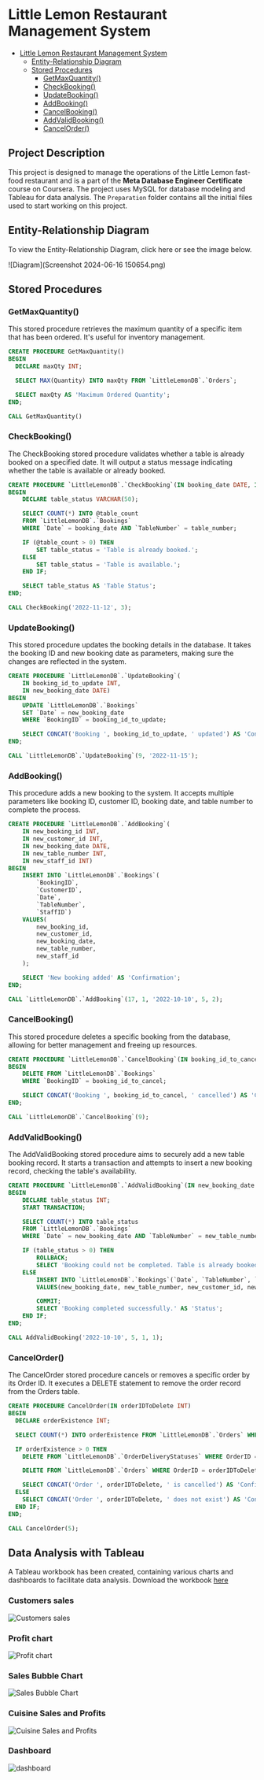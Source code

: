 # Little Lemon Restaurant Management System

- [Little Lemon Restaurant Management System](#little-lemon-restaurant-management-system) 
  - [Entity-Relationship Diagram](#entity-relationship-diagram) 
  - [Stored Procedures](#stored-procedures)
    - [GetMaxQuantity()](#getmaxquantity)
    - [CheckBooking()](#checkbooking)
    - [UpdateBooking()](#updatebooking)
    - [AddBooking()](#addbooking)
    - [CancelBooking()](#cancelbooking)
    - [AddValidBooking()](#addvalidbooking)
    - [CancelOrder()](#cancelorder) 

## Project Description

This project is designed to manage the operations of the Little Lemon fast-food restaurant and is a part of the **Meta Database Engineer Certificate** course on Coursera. The project uses MySQL for database modeling and Tableau for data analysis. The `Preparation` folder contains all the initial files used to start working on this project.

## Entity-Relationship Diagram

To view the Entity-Relationship Diagram, click here or see the image below.

![Diagram](Screenshot 2024-06-16 150654.png)

 
## Stored Procedures

### GetMaxQuantity()
This stored procedure retrieves the maximum quantity of a specific item that has been ordered. It's useful for inventory management.

```sql
CREATE PROCEDURE GetMaxQuantity()
BEGIN
  DECLARE maxQty INT;

  SELECT MAX(Quantity) INTO maxQty FROM `LittleLemonDB`.`Orders`;

  SELECT maxQty AS 'Maximum Ordered Quantity';
END;
```

```sql
CALL GetMaxQuantity()
```

### CheckBooking()

The CheckBooking stored procedure validates whether a table is already booked on a specified date. It will output a status message indicating whether the table is available or already booked.

```sql
CREATE PROCEDURE `LittleLemonDB`.`CheckBooking`(IN booking_date DATE, IN table_number INT)
BEGIN
    DECLARE table_status VARCHAR(50);

    SELECT COUNT(*) INTO @table_count
    FROM `LittleLemonDB`.`Bookings`
    WHERE `Date` = booking_date AND `TableNumber` = table_number;

    IF (@table_count > 0) THEN
        SET table_status = 'Table is already booked.';
    ELSE
        SET table_status = 'Table is available.';
    END IF;

    SELECT table_status AS 'Table Status';
END;
```

```sql
CALL CheckBooking('2022-11-12', 3);
```
### UpdateBooking()
This stored procedure updates the booking details in the database. It takes the booking ID and new booking date as parameters, making sure the changes are reflected in the system.

```sql
CREATE PROCEDURE `LittleLemonDB`.`UpdateBooking`(
    IN booking_id_to_update INT, 
    IN new_booking_date DATE)
BEGIN
    UPDATE `LittleLemonDB`.`Bookings`
    SET `Date` = new_booking_date
    WHERE `BookingID` = booking_id_to_update;

    SELECT CONCAT('Booking ', booking_id_to_update, ' updated') AS 'Confirmation';
END;
```
```sql
CALL `LittleLemonDB`.`UpdateBooking`(9, '2022-11-15');
```

### AddBooking() 
This procedure adds a new booking to the system. It accepts multiple parameters like booking ID, customer ID, booking date, and table number to complete the process.

```sql
CREATE PROCEDURE `LittleLemonDB`.`AddBooking`(
    IN new_booking_id INT, 
    IN new_customer_id INT, 
    IN new_booking_date DATE, 
    IN new_table_number INT, 
    IN new_staff_id INT)
BEGIN
    INSERT INTO `LittleLemonDB`.`Bookings`(
        `BookingID`, 
        `CustomerID`, 
        `Date`, 
        `TableNumber`, 
        `StaffID`)
    VALUES(
        new_booking_id, 
        new_customer_id, 
        new_booking_date, 
        new_table_number,
        new_staff_id
    );

    SELECT 'New booking added' AS 'Confirmation';
END;
```
```sql
CALL `LittleLemonDB`.`AddBooking`(17, 1, '2022-10-10', 5, 2);
```

### CancelBooking()
This stored procedure deletes a specific booking from the database, allowing for better management and freeing up resources.
```sql
CREATE PROCEDURE `LittleLemonDB`.`CancelBooking`(IN booking_id_to_cancel INT)
BEGIN
    DELETE FROM `LittleLemonDB`.`Bookings`
    WHERE `BookingID` = booking_id_to_cancel;

    SELECT CONCAT('Booking ', booking_id_to_cancel, ' cancelled') AS 'Confirmation';
END;
```
```sql
CALL `LittleLemonDB`.`CancelBooking`(9);
```
### AddValidBooking()
The AddValidBooking stored procedure aims to securely add a new table booking record. It starts a transaction and attempts to insert a new booking record, checking the table's availability.

```sql
CREATE PROCEDURE `LittleLemonDB`.`AddValidBooking`(IN new_booking_date DATE, IN new_table_number INT, IN new_customer_id INT, IN new_staff_id INT)
BEGIN
    DECLARE table_status INT;
    START TRANSACTION;

    SELECT COUNT(*) INTO table_status
    FROM `LittleLemonDB`.`Bookings`
    WHERE `Date` = new_booking_date AND `TableNumber` = new_table_number;

    IF (table_status > 0) THEN
        ROLLBACK;
        SELECT 'Booking could not be completed. Table is already booked on the specified date.' AS 'Status';
    ELSE
        INSERT INTO `LittleLemonDB`.`Bookings`(`Date`, `TableNumber`, `CustomerID`, `StaffID`)
        VALUES(new_booking_date, new_table_number, new_customer_id, new_staff_id);

        COMMIT;
        SELECT 'Booking completed successfully.' AS 'Status';
    END IF;
END;
```
```sql
CALL AddValidBooking('2022-10-10', 5, 1, 1);
```


### CancelOrder()
The CancelOrder stored procedure cancels or removes a specific order by its Order ID. It executes a DELETE statement to remove the order record from the Orders table.

```sql
CREATE PROCEDURE CancelOrder(IN orderIDToDelete INT)
BEGIN
  DECLARE orderExistence INT;

  SELECT COUNT(*) INTO orderExistence FROM `LittleLemonDB`.`Orders` WHERE OrderID = orderIDToDelete;

  IF orderExistence > 0 THEN
    DELETE FROM `LittleLemonDB`.`OrderDeliveryStatuses` WHERE OrderID = orderIDToDelete;

    DELETE FROM `LittleLemonDB`.`Orders` WHERE OrderID = orderIDToDelete;

    SELECT CONCAT('Order ', orderIDToDelete, ' is cancelled') AS 'Confirmation';
  ELSE
    SELECT CONCAT('Order ', orderIDToDelete, ' does not exist') AS 'Confirmation';
  END IF;
END;
```
```sql
CALL CancelOrder(5);
```

## Data Analysis with Tableau
A Tableau workbook has been created, containing various charts and dashboards to facilitate data analysis. Download the workbook [here](./tableau.twb)

### Customers sales
![Customers sales](./Images/tableau-task1.png)

### Profit chart
![Profit chart](./Images/tableau-task2.png)

### Sales Bubble Chart
![Sales Bubble Chart](./Images/tableau-task3.png)

###  Cuisine Sales and Profits
![ Cuisine Sales and Profits](./Images/tableau-task4.png)

### Dashboard
![dashboard](./Images/tableau-task5.png)
